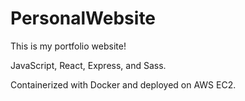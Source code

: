 # PersonalWebsite

This is my portfolio website! 

JavaScript, React, Express, and Sass. 

Containerized with Docker and deployed on AWS EC2.